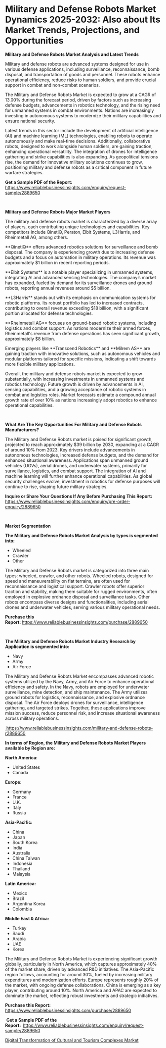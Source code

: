 <p><h1>Military and Defense Robots Market Dynamics 2025-2032: Also about Its Market Trends, Projections, and Opportunities</h1></p><p><strong>Military and Defense Robots Market Analysis and Latest Trends</strong></p>
<p><p>Military and defense robots are advanced systems designed for use in various defense applications, including surveillance, reconnaissance, bomb disposal, and transportation of goods and personnel. These robots enhance operational efficiency, reduce risks to human soldiers, and provide crucial support in combat and non-combat scenarios.</p><p>The Military and Defense Robots Market is expected to grow at a CAGR of 13.00% during the forecast period, driven by factors such as increasing defense budgets, advancements in robotics technology, and the rising need for unmanned systems in combat environments. Nations are increasingly investing in autonomous systems to modernize their military capabilities and ensure national security.</p><p>Latest trends in this sector include the development of artificial intelligence (AI) and machine learning (ML) technologies, enabling robots to operate autonomously and make real-time decisions. Additionally, collaborative robots, designed to work alongside human soldiers, are gaining traction, enhancing operational versatility. The integration of drones for intelligence gathering and strike capabilities is also expanding. As geopolitical tensions rise, the demand for innovative military solutions continues to grow, positioning military and defense robots as a critical component in future warfare strategies.</p></p>
<p><strong>Get a Sample PDF of the Report:&nbsp;</strong> <a href="https://www.reliablebusinessinsights.com/enquiry/request-sample/2889650?utm_campaign=2774&utm_medium=2&utm_source=Github&utm_content=ia&utm_term=14032025&utm_id=military-and-defense-robots">https://www.reliablebusinessinsights.com/enquiry/request-sample/2889650</a></p>
<p>&nbsp;</p>
<p><strong>Military and Defense Robots Major Market Players</strong></p>
<p><p>The military and defense robots market is characterized by a diverse array of players, each contributing unique technologies and capabilities. Key competitors include QinetiQ, Peraton, Elbit Systems, L3Harris, and Rheinmetall AG, among others.</p><p>**QinetiQ** offers advanced robotics solutions for surveillance and bomb disposal. The company is experiencing growth due to increasing defense budgets and a focus on automation in military operations. Its revenue was approximately $1 billion in recent reporting periods.</p><p>**Elbit Systems** is a notable player specializing in unmanned systems, integrating AI and advanced sensing technologies. The company’s market has expanded, fueled by demand for its surveillance drones and ground robots, reporting annual revenues around $5 billion.</p><p>**L3Harris** stands out with its emphasis on communication systems for robotic platforms. Its robust portfolio has led to increased contracts, contributing to overall revenue exceeding $18 billion, with a significant portion allocated for defense technologies.</p><p>**Rheinmetall AG** focuses on ground-based robotic systems, including logistics and combat support. As nations modernize their armed forces, Rheinmetall's revenue from defense operations has seen significant growth, approximately $8 billion.</p><p>Emerging players like **Transcend Robotics** and **Milrem AS** are gaining traction with innovative solutions, such as autonomous vehicles and modular platforms tailored for specific missions, indicating a shift towards more flexible military applications.</p><p>Overall, the military and defense robots market is expected to grow substantially, with increasing investments in unmanned systems and robotics technology. Future growth is driven by advancements in AI, sensing capabilities, and a growing acceptance of robotic systems in combat and logistics roles. Market forecasts estimate a compound annual growth rate of over 10% as nations increasingly adopt robotics to enhance operational capabilities.</p></p>
<p>&nbsp;</p>
<p><strong>What Are The Key Opportunities For Military and Defense Robots Manufacturers?</strong></p>
<p><p>The Military and Defense Robots market is poised for significant growth, projected to reach approximately $39 billion by 2030, expanding at a CAGR of around 10% from 2023. Key drivers include advancements in autonomous technologies, increased defense budgets, and the demand for enhanced situational awareness. Applications span unmanned ground vehicles (UGVs), aerial drones, and underwater systems, primarily for surveillance, logistics, and combat support. The integration of AI and machine learning will further enhance operational capabilities. As global security challenges evolve, investment in robotics for defense purposes will continue to rise, shaping future military strategies.</p></p>
<p><strong>Inquire or Share Your Questions If Any Before Purchasing This Report:</strong> <a href="https://www.reliablebusinessinsights.com/enquiry/pre-order-enquiry/2889650?utm_campaign=2774&utm_medium=2&utm_source=Github&utm_content=ia&utm_term=14032025&utm_id=military-and-defense-robots">https://www.reliablebusinessinsights.com/enquiry/pre-order-enquiry/2889650</a></p>
<p>&nbsp;</p>
<p><strong>Market Segmentation</strong></p>
<p><strong>The Military and Defense Robots Market Analysis by types is segmented into:</strong></p>
<p><ul><li>Wheeled</li><li>Crawler</li><li>Other</li></ul></p>
<p><p>The Military and Defense Robots market is categorized into three main types: wheeled, crawler, and other robots. Wheeled robots, designed for speed and maneuverability on flat terrains, are often used for reconnaissance and logistical support. Crawler robots offer superior traction and stability, making them suitable for rugged environments, often employed in explosive ordnance disposal and surveillance tasks. Other robots encompass diverse designs and functionalities, including aerial drones and underwater vehicles, serving various military operational needs.</p></p>
<p><strong>Purchase this Report:&nbsp;</strong><a href="https://www.reliablebusinessinsights.com/purchase/2889650?utm_campaign=2774&utm_medium=2&utm_source=Github&utm_content=ia&utm_term=14032025&utm_id=military-and-defense-robots">https://www.reliablebusinessinsights.com/purchase/2889650</a></p>
<p>&nbsp;</p>
<p><strong>The Military and Defense Robots Market Industry Research by Application is segmented into:</strong></p>
<p><ul><li>Navy</li><li>Army</li><li>Air Force</li></ul></p>
<p><p>The Military and Defense Robots Market encompasses advanced robotic systems utilized by the Navy, Army, and Air Force to enhance operational efficiency and safety. In the Navy, robots are employed for underwater surveillance, mine detection, and ship maintenance. The Army utilizes ground robots for logistics, reconnaissance, and explosive ordnance disposal. The Air Force deploys drones for surveillance, intelligence gathering, and targeted strikes. Together, these applications improve mission success, reduce personnel risk, and increase situational awareness across military operations.</p></p>
<p><a href="https://www.reliablebusinessinsights.com/military-and-defense-robots-r2889650?utm_campaign=2774&utm_medium=2&utm_source=Github&utm_content=ia&utm_term=14032025&utm_id=military-and-defense-robots">&nbsp;https://www.reliablebusinessinsights.com/military-and-defense-robots-r2889650</a></p>
<p><strong>In terms of Region, the Military and Defense Robots Market Players available by Region are:</strong></p>
<p>
    <p> <strong> North America: </strong>
        <ul>
            <li>United States</li>
            <li>Canada</li>
        </ul>
        </p> 
    <p> <strong> Europe: </strong>
        <ul>
            <li>Germany</li>
            <li>France</li>
            <li>U.K.</li>
            <li>Italy</li>
            <li>Russia</li>
        </ul>
        </p> 
    <p> <strong> Asia-Pacific: </strong>
        <ul>
            <li>China</li>
            <li>Japan</li>
            <li>South Korea</li>
            <li>India</li>
            <li>Australia</li>
            <li>China Taiwan</li>
            <li>Indonesia</li>
            <li>Thailand</li>
            <li>Malaysia</li>
        </ul>
        </p> 
    <p> <strong> Latin America: </strong>
        <ul>
            <li>Mexico</li>
            <li>Brazil</li>
            <li>Argentina Korea</li>
            <li>Colombia</li>
        </ul>
        </p> 
    <p> <strong> Middle East & Africa: </strong>
        <ul>
            <li>Turkey</li>
            <li>Saudi</li>
            <li>Arabia</li>
            <li>UAE</li>
            <li>Korea</li>
        </ul>
    </p>
    </p>
<p><p>The Military and Defense Robots Market is experiencing significant growth globally, particularly in North America, which captures approximately 40% of the market share, driven by advanced R&D initiatives. The Asia-Pacific region follows, accounting for around 30%, fueled by increasing military expenditures and modernization efforts. Europe represents roughly 20% of the market, with ongoing defense collaborations. China is emerging as a key player, contributing around 10%. North America and APAC are expected to dominate the market, reflecting robust investments and strategic initiatives.</p></p>
<p><strong>Purchase this Report: </strong><a href="https://www.reliablebusinessinsights.com/purchase/2889650?utm_campaign=2774&utm_medium=2&utm_source=Github&utm_content=ia&utm_term=14032025&utm_id=military-and-defense-robots">https://www.reliablebusinessinsights.com/purchase/2889650</a></p>
<p>&nbsp;<strong>Get a Sample PDF of the Report:&nbsp;&nbsp;</strong><a href="https://www.reliablebusinessinsights.com/enquiry/request-sample/2889650?utm_campaign=2774&utm_medium=2&utm_source=Github&utm_content=ia&utm_term=14032025&utm_id=military-and-defense-robots">https://www.reliablebusinessinsights.com/enquiry/request-sample/2889650</a></p>
<p><strong></strong></p>
<p><p><a href="https://github.com/abedlagagica4/Market-Research-Report-List-1/blob/main/digital-transformation-of-cultural-and-tourism-complexes-market.md?utm_campaign=2774&utm_medium=2&utm_source=Github&utm_content=ia&utm_term=14032025&utm_id=military-and-defense-robots">Digital Transformation of Cultural and Tourism Complexes Market</a></p></p>
